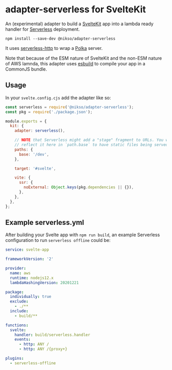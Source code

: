 # adapter-serverless for SvelteKit

An (experimental) adapter to build a [SvelteKit](https://kit.svelte.dev/) app
into a lambda ready handler for [Serverless](https://www.serverless.com/) deployment.

```
npm install --save-dev @nikso/adapter-serverless
```

It uses [serverless-http](https://github.com/dougmoscrop/serverless-http) to wrap
a [Polka](https://github.com/lukeed/polka) server.

Note that because of the ESM nature of SvelteKit and the non-ESM nature of AWS
lamnda, this adapter uses [esbuild](https://esbuild.github.io/) to compile your
app in a CommonJS bundle.

## Usage

In your `svelte.config.cjs` add the adapter like so:

```js
const serverless = require('@nikso/adapter-serverless');
const pkg = require('./package.json');

module.exports = {
  kit: {
    adapter: serverless(),

    // NOTE that Serverless might add a "stage" fragment to URLs. You want to
    // reflect it here in `path.base` to have static files being served properly
    paths: {
      base: '/dev',
    },

    target: '#svelte',

    vite: {
      ssr: {
        noExternal: Object.keys(pkg.dependencies || {}),
      },
    },
  },
};
```

## Example serverless.yml

After building your Svelte app with `npm run build`, an example Serverless
configuration to run `serverless offline` could be:

```yml
service: svelte-app

frameworkVersion: '2'

provider:
  name: aws
  runtime: nodejs12.x
  lambdaHashingVersion: 20201221

package:
  individually: true
  exclude:
    - ./**
  include:
    - build/**

functions:
  svelte:
    handler: build/serverless.handler
    events:
      - http: ANY /
      - http: ANY /{proxy+}

plugins:
  - serverless-offline
```
